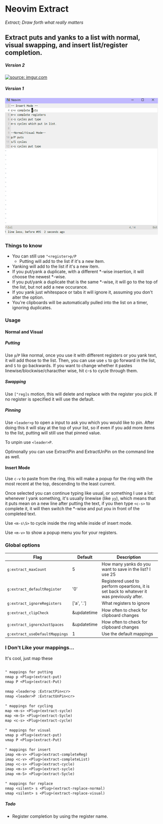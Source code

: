 # Neovim Extract

<i>Extract; Draw forth what really matters</i>

## Extract puts and yanks to a list with normal, visual swapping, and insert list/register completion.
##### Version 2
<a href="https://imgur.com/1wVXrki"><img src="https://i.imgur.com/1wVXrki.gif" title="source: imgur.com" /></a>

##### Version 1
![Extract Demo](ExtractDemo.gif)

### Things to know

- You can still use `"<register>p/P`
    - Putting will add to the list if it's a new item.
- Yanking will add to the list if it's a new item.
- If you put/yank a duplicate, with a different \*-wise insertion,
  it will choose the newest \*-wise.
- If you put/yank a duplicate that is the same \*-wise, it will go
  to the top of the list, but not add a new occurance.
- If you yank just whitespace or tabs it will ignore it, assuming you don't
  alter the option.
- You're clipboards will be automatically pulled into the list on a timer, ignoring duplicates.

### Usage

#### Normal and Visual

##### Putting

Use `p`/`P` like normal, once you use it with different registers or you yank
text, it will add those to the list.  Then, you can use use `s` to go forward
in the list, and `S` to go backwards. If you want to change whether it pastes
linewise/blockwise/characther wise, hit c-s to cycle through them.

##### Swapping

Use `["reg]s` motion, this will delete and replace with the register you pick.
If no register is specified it will use the default.

##### Pinning

Use `<leader>p` to open a input to ask you which you would like to pin. After doing
this it will stay at the top of your list, so if even if you add more items to the list,
putting will still use that pinned value.

To unpin use `<leader>P`.

Optinonally you can use ExtractPin and ExtractUnPin on the command line as well.

#### Insert Mode

Use `c-v` to paste from the ring, this will make a popup for the ring with the most recent at the top,
descending to the least current.

Once selected you can continue typing like usual, or something I use a lot:
whenever I yank something, it's usually linewise (like `yy`), which means
that it puts mean on a new line after putting the text, if you then type
`<c-s>` to complete it, it will then switch the *-wise and put you in
front of the completed text.

Use `<m-s\S>` to cycle inside the ring while inside of insert mode.

Use `<m-v>` to show a popup menu you for your registers.


### Global options

| Flag                           | Default                           | Description                                                                                |
| -------------------            | --------------------------------- | ------------------------------------------------------                                     |
| `g:extract_maxCount`           | 5                                 | How many yanks do you want to save in the list? I use 25                                          |
| `g:extract_defaultRegister`    | '0'                               | Registered used to perform opeartions, it is set back to whatever it was previously after. |
| `g:extract_ignoreRegisters`    | ['a', '.']                        | What registers to ignore                                                                   |
| `g:extract_clipCheck`          | &updatetime                       | How often to check for clipboard changes                                                   |
| `g:extract_ignoreJustSpaces`   | &updatetime                       | How often to check for clipboard changes                                                   |
| `g:extract_useDefaultMappings` | 1                                 | Use the default mappings                                                                   |

### I Don't Like your mappings...

It's cool, just map these

```vim
```
    " mappings for putting
    nmap p <Plug>(extract-put)
    nmap P <Plug>(extract-Put)
    
    nmap <leader>p :ExtractPin<cr>
    nmap <leader>P :ExtractUnPin<cr>

    " mappings for cycling
    map <m-s> <Plug>(extract-sycle)
    map <m-S> <Plug>(extract-Sycle)
    map <c-s> <Plug>(extract-cycle)

    " mappings for visual
    vmap p <Plug>(extract-put)
    vmap P <Plug>(extract-Put)

    " mappings for insert
    imap <m-v> <Plug>(extract-completeReg)
    imap <c-v> <Plug>(extract-completeList)
    imap <c-s> <Plug>(extract-cycle)
    imap <m-s> <Plug>(extract-sycle)
    imap <m-S> <Plug>(extract-Sycle)

    " mappings for replace
    nmap <silent> s <Plug>(extract-replace-normal)
    vmap <silent> s <Plug>(extract-replace-visual)
##### Todo

- Register completion by using the register name.
